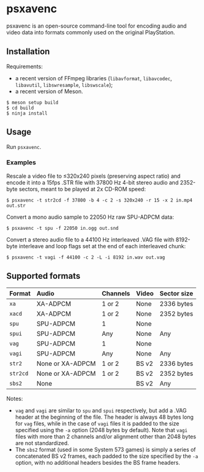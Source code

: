 
# psxavenc

psxavenc is an open-source command-line tool for encoding audio and video data
into formats commonly used on the original PlayStation.

## Installation

Requirements:

- a recent version of FFmpeg libraries (`libavformat`, `libavcodec`,
  `libavutil`, `libswresample`, `libswscale`);
- a recent version of Meson.

```shell
$ meson setup build
$ cd build
$ ninja install
```

## Usage

Run `psxavenc`.

### Examples

Rescale a video file to ≤320x240 pixels (preserving aspect ratio) and encode it
into a 15fps .STR file with 37800 Hz 4-bit stereo audio and 2352-byte sectors,
meant to be played at 2x CD-ROM speed:

```shell
$ psxavenc -t str2cd -f 37800 -b 4 -c 2 -s 320x240 -r 15 -x 2 in.mp4 out.str
```

Convert a mono audio sample to 22050 Hz raw SPU-ADPCM data:

```shell
$ psxavenc -t spu -f 22050 in.ogg out.snd
```

Convert a stereo audio file to a 44100 Hz interleaved .VAG file with 8192-byte
interleave and loop flags set at the end of each interleaved chunk:

```shell
$ psxavenc -t vagi -f 44100 -c 2 -L -i 8192 in.wav out.vag
```

## Supported formats

| Format   | Audio            | Channels | Video | Sector size |
| :------- | :--------------- | :------- | :---- | :---------- |
| `xa`     | XA-ADPCM         | 1 or 2   | None  | 2336 bytes  |
| `xacd`   | XA-ADPCM         | 1 or 2   | None  | 2352 bytes  |
| `spu`    | SPU-ADPCM        | 1        | None  |             |
| `spui`   | SPU-ADPCM        | Any      | None  | Any         |
| `vag`    | SPU-ADPCM        | 1        | None  |             |
| `vagi`   | SPU-ADPCM        | Any      | None  | Any         |
| `str2`   | None or XA-ADPCM | 1 or 2   | BS v2 | 2336 bytes  |
| `str2cd` | None or XA-ADPCM | 1 or 2   | BS v2 | 2352 bytes  |
| `sbs2`   | None             |          | BS v2 | Any         |

Notes:

- `vag` and `vagi` are similar to `spu` and `spui` respectively, but add a .VAG
  header at the beginning of the file. The header is always 48 bytes long for
  `vag` files, while in the case of `vagi` files it is padded to the size
  specified using the `-a` option (2048 bytes by default). Note that `vagi`
  files with more than 2 channels and/or alignment other than 2048 bytes are not
  standardized.
- The `sbs2` format (used in some System 573 games) is simply a series of
  concatenated BS v2 frames, each padded to the size specified by the `-a`
  option, with no additional headers besides the BS frame headers.
